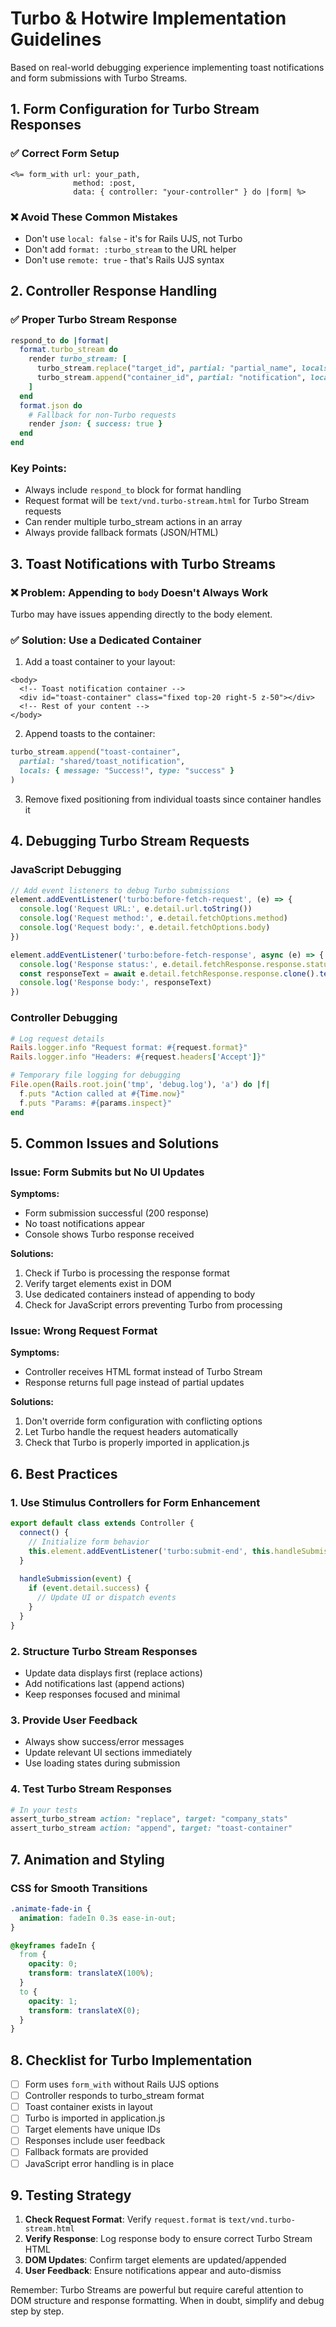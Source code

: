 # Turbo & Hotwire Implementation Guidelines

Based on real-world debugging experience implementing toast notifications and form submissions with Turbo Streams.

## 1. Form Configuration for Turbo Stream Responses

### ✅ Correct Form Setup
```erb
<%= form_with url: your_path, 
              method: :post,
              data: { controller: "your-controller" } do |form| %>
```

### ❌ Avoid These Common Mistakes
- Don't use `local: false` - it's for Rails UJS, not Turbo
- Don't add `format: :turbo_stream` to the URL helper
- Don't use `remote: true` - that's Rails UJS syntax

## 2. Controller Response Handling

### ✅ Proper Turbo Stream Response
```ruby
respond_to do |format|
  format.turbo_stream do
    render turbo_stream: [
      turbo_stream.replace("target_id", partial: "partial_name", locals: {}),
      turbo_stream.append("container_id", partial: "notification", locals: {})
    ]
  end
  format.json do
    # Fallback for non-Turbo requests
    render json: { success: true }
  end
end
```

### Key Points:
- Always include `respond_to` block for format handling
- Request format will be `text/vnd.turbo-stream.html` for Turbo Stream requests
- Can render multiple turbo_stream actions in an array
- Always provide fallback formats (JSON/HTML)

## 3. Toast Notifications with Turbo Streams

### ❌ Problem: Appending to `body` Doesn't Always Work
Turbo may have issues appending directly to the body element.

### ✅ Solution: Use a Dedicated Container
1. Add a toast container to your layout:
```erb
<body>
  <!-- Toast notification container -->
  <div id="toast-container" class="fixed top-20 right-5 z-50"></div>
  <!-- Rest of your content -->
</body>
```

2. Append toasts to the container:
```ruby
turbo_stream.append("toast-container", 
  partial: "shared/toast_notification",
  locals: { message: "Success!", type: "success" }
)
```

3. Remove fixed positioning from individual toasts since container handles it

## 4. Debugging Turbo Stream Requests

### JavaScript Debugging
```javascript
// Add event listeners to debug Turbo submissions
element.addEventListener('turbo:before-fetch-request', (e) => {
  console.log('Request URL:', e.detail.url.toString())
  console.log('Request method:', e.detail.fetchOptions.method)
  console.log('Request body:', e.detail.fetchOptions.body)
})

element.addEventListener('turbo:before-fetch-response', async (e) => {
  console.log('Response status:', e.detail.fetchResponse.response.status)
  const responseText = await e.detail.fetchResponse.response.clone().text()
  console.log('Response body:', responseText)
})
```

### Controller Debugging
```ruby
# Log request details
Rails.logger.info "Request format: #{request.format}"
Rails.logger.info "Headers: #{request.headers['Accept']}"

# Temporary file logging for debugging
File.open(Rails.root.join('tmp', 'debug.log'), 'a') do |f|
  f.puts "Action called at #{Time.now}"
  f.puts "Params: #{params.inspect}"
end
```

## 5. Common Issues and Solutions

### Issue: Form Submits but No UI Updates
**Symptoms:**
- Form submission successful (200 response)
- No toast notifications appear
- Console shows Turbo response received

**Solutions:**
1. Check if Turbo is processing the response format
2. Verify target elements exist in DOM
3. Use dedicated containers instead of appending to body
4. Check for JavaScript errors preventing Turbo from processing

### Issue: Wrong Request Format
**Symptoms:**
- Controller receives HTML format instead of Turbo Stream
- Response returns full page instead of partial updates

**Solutions:**
1. Don't override form configuration with conflicting options
2. Let Turbo handle the request headers automatically
3. Check that Turbo is properly imported in application.js

## 6. Best Practices

### 1. Use Stimulus Controllers for Form Enhancement
```javascript
export default class extends Controller {
  connect() {
    // Initialize form behavior
    this.element.addEventListener('turbo:submit-end', this.handleSubmission.bind(this))
  }
  
  handleSubmission(event) {
    if (event.detail.success) {
      // Update UI or dispatch events
    }
  }
}
```

### 2. Structure Turbo Stream Responses
- Update data displays first (replace actions)
- Add notifications last (append actions)
- Keep responses focused and minimal

### 3. Provide User Feedback
- Always show success/error messages
- Update relevant UI sections immediately
- Use loading states during submission

### 4. Test Turbo Stream Responses
```ruby
# In your tests
assert_turbo_stream action: "replace", target: "company_stats"
assert_turbo_stream action: "append", target: "toast-container"
```

## 7. Animation and Styling

### CSS for Smooth Transitions
```css
.animate-fade-in {
  animation: fadeIn 0.3s ease-in-out;
}

@keyframes fadeIn {
  from {
    opacity: 0;
    transform: translateX(100%);
  }
  to {
    opacity: 1;
    transform: translateX(0);
  }
}
```

## 8. Checklist for Turbo Implementation

- [ ] Form uses `form_with` without Rails UJS options
- [ ] Controller responds to turbo_stream format
- [ ] Toast container exists in layout
- [ ] Turbo is imported in application.js
- [ ] Target elements have unique IDs
- [ ] Responses include user feedback
- [ ] Fallback formats are provided
- [ ] JavaScript error handling is in place

## 9. Testing Strategy

1. **Check Request Format**: Verify `request.format` is `text/vnd.turbo-stream.html`
2. **Verify Response**: Log response body to ensure correct Turbo Stream HTML
3. **DOM Updates**: Confirm target elements are updated/appended
4. **User Feedback**: Ensure notifications appear and auto-dismiss

Remember: Turbo Streams are powerful but require careful attention to DOM structure and response formatting. When in doubt, simplify and debug step by step.